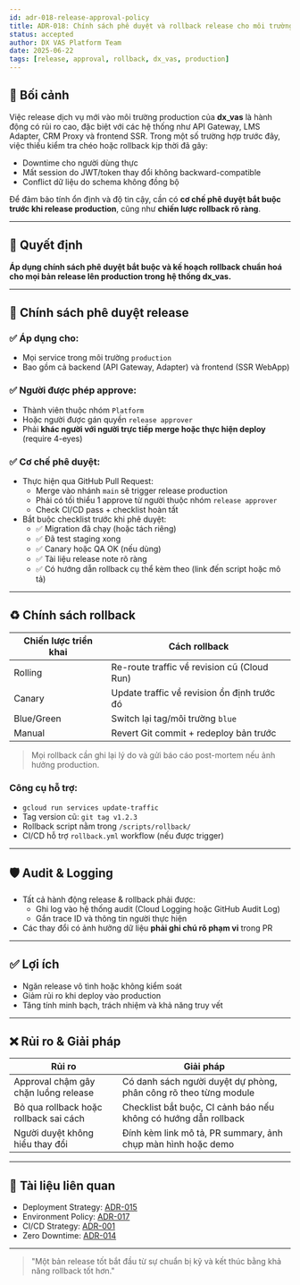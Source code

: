 ```yaml
---
id: adr-018-release-approval-policy
title: ADR-018: Chính sách phê duyệt và rollback release cho môi trường production của dx_vas
status: accepted
author: DX VAS Platform Team
date: 2025-06-22
tags: [release, approval, rollback, dx_vas, production]
---
```


## 📌 Bối cảnh

Việc release dịch vụ mới vào môi trường production của **dx_vas** là hành động có rủi ro cao, đặc biệt với các hệ thống như API Gateway, LMS Adapter, CRM Proxy và frontend SSR. Trong một số trường hợp trước đây, việc thiếu kiểm tra chéo hoặc rollback kịp thời đã gây:
- Downtime cho người dùng thực
- Mất session do JWT/token thay đổi không backward-compatible
- Conflict dữ liệu do schema không đồng bộ

Để đảm bảo tính ổn định và độ tin cậy, cần có **cơ chế phê duyệt bắt buộc trước khi release production**, cũng như **chiến lược rollback rõ ràng**.

---

## 🧠 Quyết định

**Áp dụng chính sách phê duyệt bắt buộc và kế hoạch rollback chuẩn hoá cho mọi bản release lên production trong hệ thống dx_vas.**

---

## 🔐 Chính sách phê duyệt release

### ✅ Áp dụng cho:
- Mọi service trong môi trường `production`
- Bao gồm cả backend (API Gateway, Adapter) và frontend (SSR WebApp)

### ✅ Người được phép approve:
- Thành viên thuộc nhóm `Platform`
- Hoặc người được gán quyền `release approver`
- Phải **khác người với người trực tiếp merge hoặc thực hiện deploy** (require 4-eyes)

### ✅ Cơ chế phê duyệt:
- Thực hiện qua GitHub Pull Request:
  - Merge vào nhánh `main` sẽ trigger release production
  - Phải có tối thiểu 1 approve từ người thuộc nhóm `release approver`
  - Check CI/CD pass + checklist hoàn tất
- Bắt buộc checklist trước khi phê duyệt:
  - ✅ Migration đã chạy (hoặc tách riêng)
  - ✅ Đã test staging xong
  - ✅ Canary hoặc QA OK (nếu dùng)
  - ✅ Tài liệu release note rõ ràng
  - ✅ Có hướng dẫn rollback cụ thể kèm theo (link đến script hoặc mô tả)

---

## ♻️ Chính sách rollback

| Chiến lược triển khai | Cách rollback |
|-----------------------|----------------|
| Rolling | Re-route traffic về revision cũ (Cloud Run) |
| Canary | Update traffic về revision ổn định trước đó |
| Blue/Green | Switch lại tag/môi trường `blue` |
| Manual | Revert Git commit + redeploy bản trước |

> Mọi rollback cần ghi lại lý do và gửi báo cáo post-mortem nếu ảnh hưởng production.

### Công cụ hỗ trợ:
- `gcloud run services update-traffic`
- Tag version cũ: `git tag v1.2.3`
- Rollback script nằm trong `/scripts/rollback/`
- CI/CD hỗ trợ `rollback.yml` workflow (nếu được trigger)

---

## 🛡️ Audit & Logging
- Tất cả hành động release & rollback phải được:
  - Ghi log vào hệ thống audit (Cloud Logging hoặc GitHub Audit Log)
  - Gắn trace ID và thông tin người thực hiện
- Các thay đổi có ảnh hưởng dữ liệu **phải ghi chú rõ phạm vi** trong PR

---

## ✅ Lợi ích

- Ngăn release vô tình hoặc không kiểm soát
- Giảm rủi ro khi deploy vào production
- Tăng tính minh bạch, trách nhiệm và khả năng truy vết

---

## ❌ Rủi ro & Giải pháp

| Rủi ro | Giải pháp |
|--------|-----------|
| Approval chậm gây chặn luồng release | Có danh sách người duyệt dự phòng, phân công rõ theo từng module |
| Bỏ qua rollback hoặc rollback sai cách | Checklist bắt buộc, CI cảnh báo nếu không có hướng dẫn rollback |
| Người duyệt không hiểu thay đổi | Đính kèm link mô tả, PR summary, ảnh chụp màn hình hoặc demo |

---

## 📎 Tài liệu liên quan

- Deployment Strategy: [ADR-015](./adr-015-deployment-strategy.md)
- Environment Policy: [ADR-017](./adr-017-env-deploy-boundary.md)
- CI/CD Strategy: [ADR-001](./adr-001-ci-cd.md)
- Zero Downtime: [ADR-014](./adr-014-zero-downtime.md)

---
> "Một bản release tốt bắt đầu từ sự chuẩn bị kỹ và kết thúc bằng khả năng rollback tốt hơn."
